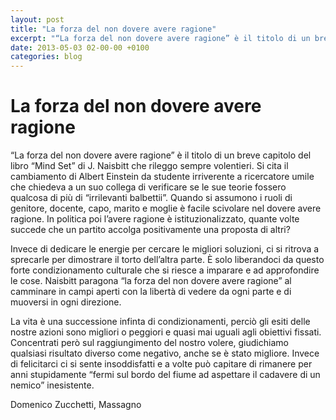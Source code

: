 ```yaml
---
layout: post
title: "La forza del non dovere avere ragione"
excerpt: "“La forza del non dovere avere ragione” è il titolo di un breve capitolo del libro “Mind Set” di J. Naisbitt che rileggo sempre volentieri. Si cita il cambiamento di Albert Einstein da studente irriverente a ricercatore umile che chiedeva a un suo collega di verificare se le sue teorie fossero qualcosa di più..."
date: 2013-05-03 02-00-00 +0100
categories: blog
---
```


# La forza del non dovere avere ragione

“La forza del non dovere avere ragione” è il titolo di un breve capitolo del libro “Mind Set” di J. Naisbitt che rileggo sempre volentieri. Si cita il cambiamento di Albert Einstein da studente irriverente a ricercatore umile che chiedeva a un suo collega di verificare se le sue teorie fossero qualcosa di più di “irrilevanti balbettii”. Quando si assumono i ruoli di genitore, docente, capo, marito e moglie è facile scivolare nel dovere avere ragione. In politica poi l’avere ragione è istituzionalizzato, quante volte succede che un partito accolga positivamente una proposta di altri?

Invece di dedicare le energie per cercare le migliori soluzioni, ci si ritrova a sprecarle per dimostrare il torto dell’altra parte. È solo liberandoci da questo forte condizionamento culturale che si riesce a imparare e ad approfondire le cose. Naisbitt paragona “la forza del non dovere avere ragione” al camminare in campi aperti con la libertà di vedere da ogni parte e di muoversi in ogni direzione.

La vita è una successione infinta di condizionamenti, perciò gli esiti delle nostre azioni sono migliori o peggiori e quasi mai uguali agli obiettivi fissati. Concentrati però sul raggiungimento del nostro volere, giudichiamo qualsiasi risultato diverso come negativo, anche se è stato migliore. Invece di felicitarci ci si sente insoddisfatti e a volte può capitare di rimanere per anni stupidamente “fermi sul bordo del fiume ad aspettare il cadavere di un nemico” inesistente.

Domenico Zucchetti, Massagno


